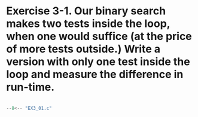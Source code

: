 # Exercise 3-1. Our binary search makes two tests inside the loop, when one would suffice (at the price of more tests outside.) Write a version with only one test inside the loop and measure the difference in run-time.

``` c

--8<-- "EX3_01.c"

```
